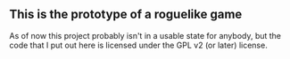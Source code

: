 This is the prototype of a roguelike game
--

As of now this project probably isn't in a usable state for anybody, but the code that I put out here is licensed under the GPL v2 (or later) license.

